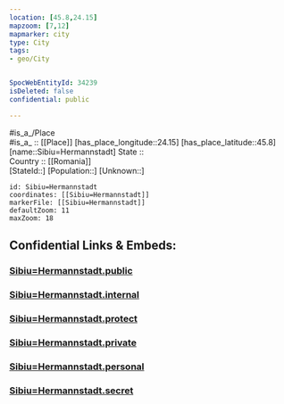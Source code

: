 ```yaml
---
location: [45.8,24.15] 
mapzoom: [7,12] 
mapmarker: city 
type: City
tags:
- geo/City


SpocWebEntityId: 34239
isDeleted: false
confidential: public

---
```

#is_a_/Place  
#is_a_ :: [[Place]] 
[has_place_longitude::24.15] 
[has_place_latitude::45.8] 
[name::Sibiu=Hermannstadt] 
State ::  
Country :: [[Romania]]  
[StateId::] 
[Population::] 
[Unknown::] 


```leaflet
id: Sibiu=Hermannstadt
coordinates: [[Sibiu=Hermannstadt]] 
markerFile: [[Sibiu=Hermannstadt]] 
defaultZoom: 11 
maxZoom: 18
```


## Confidential Links & Embeds: 

### [Sibiu=Hermannstadt.public](/_public/\Earth\Continent\Europe\Europe~East\Romania\Regions~Romania\Romania~Centru\Sibiu\CitySibiu=Hermannstadt.public.md) 

### [Sibiu=Hermannstadt.internal](/_internal/\Earth\Continent\Europe\Europe~East\Romania\Regions~Romania\Romania~Centru\Sibiu\CitySibiu=Hermannstadt.internal.md) 

### [Sibiu=Hermannstadt.protect](/_protect/\Earth\Continent\Europe\Europe~East\Romania\Regions~Romania\Romania~Centru\Sibiu\CitySibiu=Hermannstadt.protect.md) 

### [Sibiu=Hermannstadt.private](/_private/\Earth\Continent\Europe\Europe~East\Romania\Regions~Romania\Romania~Centru\Sibiu\CitySibiu=Hermannstadt.private.md) 

### [Sibiu=Hermannstadt.personal](/_personal/\Earth\Continent\Europe\Europe~East\Romania\Regions~Romania\Romania~Centru\Sibiu\CitySibiu=Hermannstadt.personal.md) 

### [Sibiu=Hermannstadt.secret](/_secret/\Earth\Continent\Europe\Europe~East\Romania\Regions~Romania\Romania~Centru\Sibiu\CitySibiu=Hermannstadt.secret.md)

